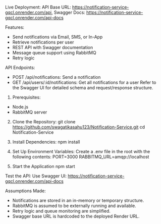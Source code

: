 Live Deployment:
 API Base URL: https://notification-service-gqcl.onrender.com/api,
 Swagger Docs: https://notification-service-gqcl.onrender.com/api-docs

Features:
- Send notifications via Email, SMS, or In-App
- Retrieve notifications per user
- REST API with Swagger documentation
- Message queue support using RabbitMQ
- Retry logic

API Endpoints:
- POST /api/notifications: Send a notification
- GET /api/users/:id/notifications: Get all notifications for a user
Refer to the Swagger UI for detailed schema and request/response structure.

1. Prerequisites:
  - Node.js 
  - RabbitMQ server

2. Clone the Repository:
   git clone https://github.com/swagatikasahu123/Notification-Service.git
   cd Notification-Service
   
3. Install Dependencies:
   npm install
   
4. Set Up Environment Variables:
   Create a .env file in the root with the following contents:
   PORT=3000
   RABBITMQ_URL=amqp://localhost

7. Start the Application
   npm start

Test the API:
Use Swagger UI: https://notification-service-gqcl.onrender.com/api-docs

Assumptions Made:
- Notifications are stored in an in-memory or temporary structure.
- RabbitMQ is assumed to be externally running and available.
- Retry logic and queue monitoring are simplified.
- Swagger base URL is hardcoded to the deployed Render URL.
